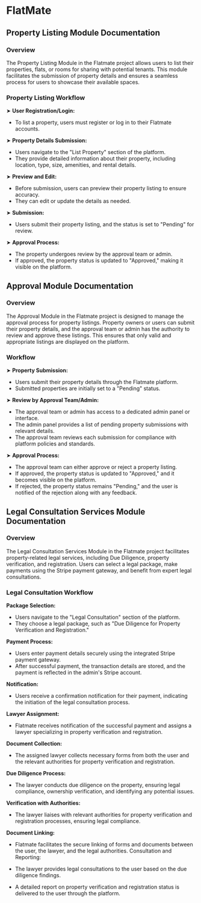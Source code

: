 # FlatMate

## Property Listing Module Documentation

### Overview
The Property Listing Module in the Flatmate project allows users to list their properties, flats, or rooms for sharing with potential tenants. This module facilitates the submission of property details and ensures a seamless process for users to showcase their available spaces.

### Property Listing Workflow

➤ **User Registration/Login:**

- To list a property, users must register or log in to their Flatmate accounts.

➤ **Property Details Submission:**

- Users navigate to the "List Property" section of the platform.
- They provide detailed information about their property, including location, type, size, amenities, and rental details.

➤ **Preview and Edit:**

- Before submission, users can preview their property listing to ensure accuracy.
- They can edit or update the details as needed.

➤ **Submission:**

- Users submit their property listing, and the status is set to "Pending" for review.

➤ **Approval Process:**

- The property undergoes review by the approval team or admin.
- If approved, the property status is updated to "Approved," making it visible on the platform.

  
## Approval Module Documentation

### Overview

The Approval Module in the Flatmate project is designed to manage the approval process for property listings. Property owners or users can submit their property details, and the approval team or admin has the authority to review and approve these listings. This ensures that only valid and appropriate listings are displayed on the platform.

 ### Workflow
 
➤ **Property Submission:**

- Users submit their property details through the Flatmate platform.
- Submitted properties are initially set to a "Pending" status.

➤ **Review by Approval Team/Admin:**

- The approval team or admin has access to a dedicated admin panel or interface.
- The admin panel provides a list of pending property submissions with relevant details.
- The approval team reviews each submission for compliance with platform policies and standards.

➤ **Approval Process:**

- The approval team can either approve or reject a property listing.
- If approved, the property status is updated to "Approved," and it becomes visible on the platform.
- If rejected, the property status remains "Pending," and the user is notified of the rejection along with any feedback.

## Legal Consultation Services Module Documentation
### Overview
The Legal Consultation Services Module in the Flatmate project facilitates property-related legal services, including Due Diligence, property verification, and registration. Users can select a legal package, make payments using the Stripe payment gateway, and benefit from expert legal consultations.

### Legal Consultation Workflow
**Package Selection:**

- Users navigate to the "Legal Consultation" section of the platform.
- They choose a legal package, such as "Due Diligence for Property Verification and Registration."

**Payment Process:**

- Users enter payment details securely using the integrated Stripe payment gateway.
- After successful payment, the transaction details are stored, and the payment is reflected in the admin's Stripe account.

**Notification:**

- Users receive a confirmation notification for their payment, indicating the initiation of the legal consultation process.

**Lawyer Assignment:**

- Flatmate receives notification of the successful payment and assigns a lawyer specializing in property verification and registration.

**Document Collection:**

- The assigned lawyer collects necessary forms from both the user and the relevant authorities for property verification and registration.

**Due Diligence Process:**

- The lawyer conducts due diligence on the property, ensuring legal compliance, ownership verification, and identifying any potential issues.

**Verification with Authorities:**

- The lawyer liaises with relevant authorities for property verification and registration processes, ensuring legal compliance.

**Document Linking:**

- Flatmate facilitates the secure linking of forms and documents between the user, the lawyer, and the legal authorities.
Consultation and Reporting:

- The lawyer provides legal consultations to the user based on the due diligence findings.
- A detailed report on property verification and registration status is delivered to the user through the platform.
